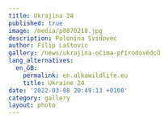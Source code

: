 ```yaml
---
title: Ukrajina 24
published: true
image: /media/p8070218.jpg
description: Polonina Svidovec
author: Filip Laštovic
gallery: /news/ukrajina-očima-přírodovědců
lang_alternatives:
  en_GB:
    permalink: en.alkawildlife.eu
    title: Ukraine 24
date: '2022-03-08 20:49:13 +0100'
category: gallery
layout: photo
---
```


